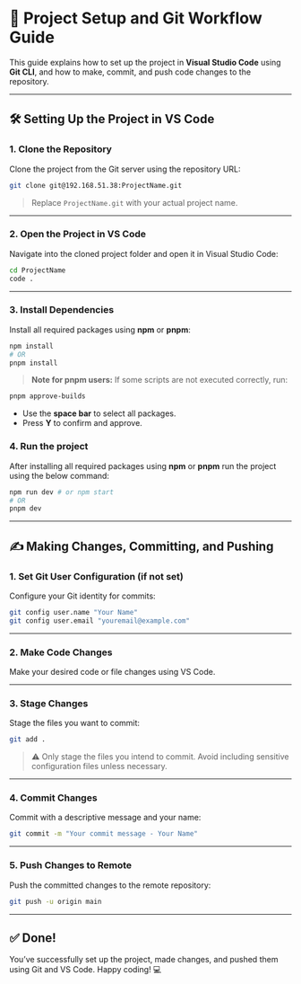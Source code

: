 # 🚀 Project Setup and Git Workflow Guide

This guide explains how to set up the project in **Visual Studio Code** using **Git CLI**, and how to make, commit, and push code changes to the repository.

---

## 🛠️ Setting Up the Project in VS Code

### 1. Clone the Repository

Clone the project from the Git server using the repository URL:

```bash
git clone git@192.168.51.38:ProjectName.git
```

> Replace `ProjectName.git` with your actual project name.

---

### 2. Open the Project in VS Code

Navigate into the cloned project folder and open it in Visual Studio Code:

```bash
cd ProjectName
code .
```

---

### 3. Install Dependencies

Install all required packages using **npm** or **pnpm**:

```bash
npm install
# OR
pnpm install
```

> **Note for pnpm users:** If some scripts are not executed correctly, run:

```bash
pnpm approve-builds
```

- Use the **space bar** to select all packages.
- Press **Y** to confirm and approve.

### 4. Run the project

After installing all required packages using **npm** or **pnpm** run the project using the below command:

```bash
npm run dev # or npm start
# OR
pnpm dev
```

---

## ✍️ Making Changes, Committing, and Pushing

### 1. Set Git User Configuration (if not set)

Configure your Git identity for commits:

```bash
git config user.name "Your Name"
git config user.email "youremail@example.com"
```

---

### 2. Make Code Changes

Make your desired code or file changes using VS Code.

---

### 3. Stage Changes

Stage the files you want to commit:

```bash
git add .
```

> ⚠️ Only stage the files you intend to commit. Avoid including sensitive configuration files unless necessary.

---

### 4. Commit Changes

Commit with a descriptive message and your name:

```bash
git commit -m "Your commit message - Your Name"
```

---

### 5. Push Changes to Remote

Push the committed changes to the remote repository:

```bash
git push -u origin main
```

---

## ✅ Done!

You’ve successfully set up the project, made changes, and pushed them using Git and VS Code. Happy coding! 💻
